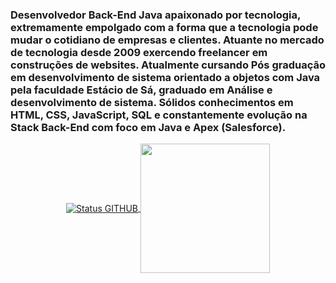 ### Desenvolvedor Back-End Java apaixonado por tecnologia, extremamente empolgado com a forma que a tecnologia pode mudar o cotidiano de empresas e clientes. Atuante no mercado de tecnologia desde 2009 exercendo freelancer em construções de  websites. Atualmente cursando Pós graduação em desenvolvimento de sistema orientado a objetos com Java  pela faculdade Estácio de Sá, graduado em Análise e desenvolvimento de sistema. Sólidos conhecimentos em HTML, CSS, JavaScript, SQL e constantemente evolução na Stack  Back-End com foco em Java e Apex (Salesforce). 

<p align="center">
<a href="https://github.com/renatoabatista/">
  <img align="center" src="https://github-readme-stats.vercel.app/api?username=renatoabatista&show_icons=true&theme=radical&line_height=27&count_private=true&title_color=ffffff&text_color=c9cacc&icon_color=2bbc8a&bg_color=1d1f21" alt="Status GITHUB" />
</a>
  
  <a href="https://github.com/renatoabatista">
  <img align="center" src="https://github-readme-stats.vercel.app/api/top-langs/?username=renatoabatista&hide=python&title_color=ffffff&text_color=c9cacc&icon_color=2bbc8a&bg_color=1d1f21" height="207px" />
</a>
